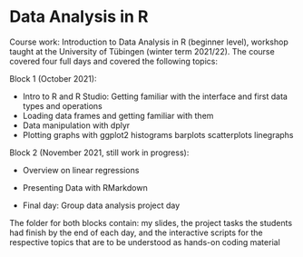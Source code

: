 # Data Analysis in R
 Course work: Introduction to Data Analysis in R (beginner level), workshop taught at the  University of Tübingen (winter term 2021/22). 
 The course covered four full days and covered the following topics:

Block 1 (October 2021):
- Intro to R and R Studio: Getting familiar with the interface and first data types and operations
- Loading data frames and getting familiar with them
- Data manipulation with dplyr
- Plotting graphs with ggplot2
  histograms
  barplots
  scatterplots
  linegraphs

Block 2 (November 2021, still work in progress):
- Overview on linear regressions
- Presenting Data with RMarkdown

- Final day: Group data analysis project day

The folder for both blocks contain: my slides, the project tasks the students had finish by the end of each day, and the interactive scripts for the respective
topics that are to be understood as hands-on coding material

